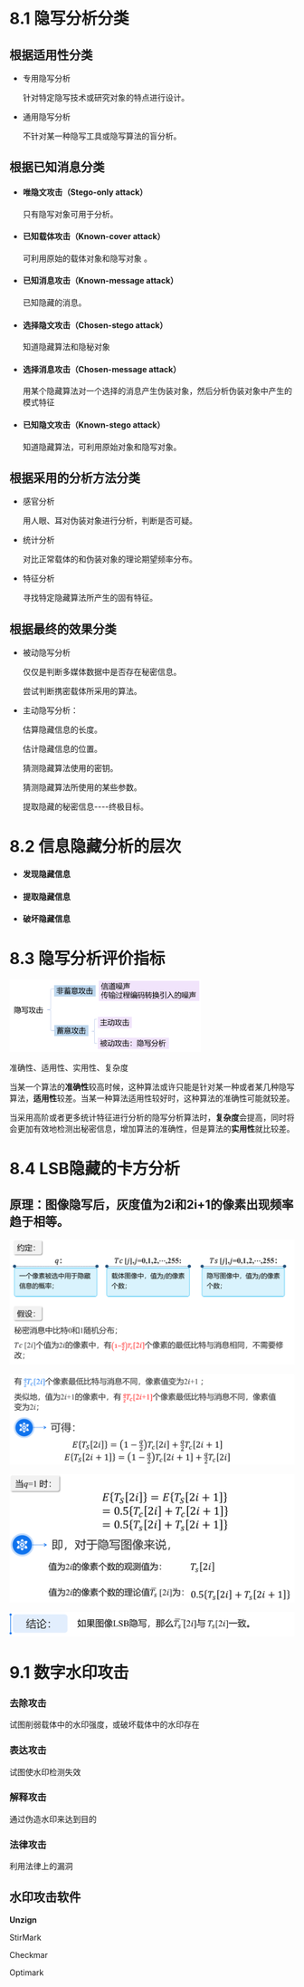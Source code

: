 # 8.1 隐写分析分类

## 根据适用性分类

- 专用隐写分析

  针对特定隐写技术或研究对象的特点进行设计。

- 通用隐写分析

  不针对某一种隐写工具或隐写算法的盲分析。

## 根据已知消息分类

- #### 唯隐文攻击（Stego-only attack）

  只有隐写对象可用于分析。

- #### 已知载体攻击（Known-cover attack）

  可利用原始的载体对象和隐写对象 。

- #### 已知消息攻击（Known-message attack）

  已知隐藏的消息。

- #### 选择隐文攻击（Chosen-stego attack）

  知道隐藏算法和隐秘对象

- #### 选择消息攻击（Chosen-message attack）

  用某个隐藏算法对一个选择的消息产生伪装对象，然后分析伪装对象中产生的模式特征

- #### 已知隐文攻击（Known-stego attack）

  知道隐藏算法，可利用原始对象和隐写对象。

## 根据采用的分析方法分类

- 感官分析

  用人眼、耳对伪装对象进行分析，判断是否可疑。

- 统计分析

  对比正常载体的和伪装对象的理论期望频率分布。

- 特征分析

  寻找特定隐藏算法所产生的固有特征。

## 根据最终的效果分类

- 被动隐写分析

  仅仅是判断多媒体数据中是否存在秘密信息。

  尝试判断携密载体所采用的算法。

- 主动隐写分析：

  估算隐藏信息的长度。

  估计隐藏信息的位置。

  猜测隐藏算法使用的密钥。

  猜测隐藏算法所使用的某些参数。

  提取隐藏的秘密信息----终极目标。

# 8.2 信息隐藏分析的层次

- #### 发现隐藏信息

- #### 提取隐藏信息

- #### 破坏隐藏信息

# 8.3 隐写分析评价指标

<img src="./复习自用8.assets/image-20240617235217100.png" alt="image-20240617235217100" style="zoom:33%;" />

准确性、适用性、实用性、复杂度

当某一个算法的**准确性**较高时候，这种算法或许只能是针对某一种或者某几种隐写算法，**适用性**较差。当某一种算法适用性较好时，这种算法的准确性可能就较差。

当采用高阶或者更多统计特征进行分析的隐写分析算法时，**复杂度**会提高，同时将会更加有效地检测出秘密信息，增加算法的准确性，但是算法的**实用性**就比较差。

# 8.4 LSB隐藏的卡方分析

## 原理：图像隐写后，灰度值为2i和2i+1的像素出现频率趋于相等。

![image-20240617235743284](./复习自用8.assets/image-20240617235743284.png)

![image-20240617235811949](./复习自用8.assets/image-20240617235811949.png)

![image-20240617235826527](./复习自用8.assets/image-20240617235826527.png)

![image-20240617235847631](./复习自用8.assets/image-20240617235847631.png)

# 9.1 数字水印攻击 

### 去除攻击

试图削弱载体中的水印强度，或破坏载体中的水印存在

### 表达攻击

试图使水印检测失效

### 解释攻击

通过伪造水印来达到目的

### 法律攻击

利用法律上的漏洞

## 水印攻击软件

**Unzign**

StirMark

Checkmar

Optimark